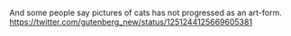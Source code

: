 And some people say pictures of cats has not progressed as an art-form. https://twitter.com/gutenberg_new/status/1251244125669605381